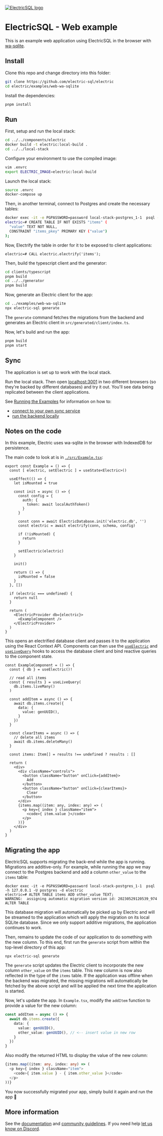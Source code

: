 <a href="https://electric-sql.com">
  <picture>
    <source media="(prefers-color-scheme: dark)"
        srcset="https://raw.githubusercontent.com/electric-sql/meta/main/identity/ElectricSQL-logo-light-trans.svg"
    />
    <source media="(prefers-color-scheme: light)"
        srcset="https://raw.githubusercontent.com/electric-sql/meta/main/identity/ElectricSQL-logo-black.svg"
    />
    <img alt="ElectricSQL logo"
        src="https://raw.githubusercontent.com/electric-sql/meta/main/identity/ElectricSQL-logo-black.svg"
    />
  </picture>
</a>

# ElectricSQL - Web example

This is an example web application using ElectricSQL in the browser with [wa-sqlite](https://github.com/rhashimoto/wa-sqlite).

## Install

Clone this repo and change directory into this folder:

```sh
git clone https://github.com/electric-sql/electric
cd electric/examples/web-wa-sqlite
```

Install the dependencies:

```sh
pnpm install
```

## Run

First, setup and run the local stack:

```sh
cd ../../components/electric
docker build -t electric:local-build .
cd ../../local-stack
```

Configure your environment to use the compiled image:

```sh
vim .envrc
export ELECTRIC_IMAGE=electric:local-build
```

Launch the local stack:

```sh
source .envrc
docker-compose up
```

Then, in another terminal, connect to Postgres and create the necessary tables:

```sh
docker exec -it -e PGPASSWORD=password local-stack-postgres_1-1  psql -h 127.0.0.1 -U postgres -d electric
electric=# CREATE TABLE IF NOT EXISTS "items" (
  "value" TEXT NOT NULL,
  CONSTRAINT "items_pkey" PRIMARY KEY ("value")
);
```

Now, Electrify the table in order for it to be exposed to client applications:

```
electric=# CALL electric.electrify('items');
```

Then, build the typescript client and the generator:

```sh
cd clients/typescript
pnpm build
cd ../../generator
pnpm build
```

Now, generate an Electric client for the app:

```sh
cd ../examples/web-wa-sqlite
npx electric-sql generate
```

The `generate` command fetches the migrations from the backend and generates an Electric client in `src/generated/client/index.ts`.

Now, let's build and run the app:

```sh
pnpm build
pnpm start
```

## Sync

The application is set up to work with the local stack.

Run the local stack.
Then open [localhost:3001](http://localhost:3001) in two different browsers (so they're backed by different databases) and try it out. You'll see data being replicated between the client applications.

See [Running the Examples](https://electric-sql.com/docs/overview/examples) for information on how to:

- [connect to your own sync service](https://electric-sql.com/docs/overview/examples#option-2--connect-to-your-own-sync-service)
- [run the backend locally](https://electric-sql.com/docs/overview/examples#option-3--run-the-backend-locally)

## Notes on the code

In this example, Electric uses wa-sqlite in the browser with IndexedDB for persistence.

The main code to look at is in [`./src/Example.tsx`](./src/Example.tsx):

```tsx
export const Example = () => {
  const [ electric, setElectric ] = useState<Electric>()

  useEffect(() => {
    let isMounted = true

    const init = async () => {
      const config = {
        auth: {
          token: await localAuthToken()
        }
      }

      const conn = await ElectricDatabase.init('electric.db', '')
      const electric = await electrify(conn, schema, config)

      if (!isMounted) {
        return
      }

      setElectric(electric)
    }

    init()

    return () => {
      isMounted = false
    }
  }, [])

  if (electric === undefined) {
    return null
  }

  return (
    <ElectricProvider db={electric}>
      <ExampleComponent />
    </ElectricProvider>
  )
}
```

This opens an electrified database client and passes it to the application using the React Context API. Components can then use the [`useElectric`](https://electric-sql.com/docs/integrations/frontend/react#useelectric) and [`useLiveQuery`](https://electric-sql.com/docs/integrations/frontend/react#uselivequery) hooks to access the database client and bind reactive queries to the component state.

```tsx
const ExampleComponent = () => {
  const { db } = useElectric()!

  // read all items
  const { results } = useLiveQuery(
    db.items.liveMany()
  )

  const addItem = async () => {
    await db.items.create({
      data: {
        value: genUUID(),
      }
    })
  }

  const clearItems = async () => {
    // delete all items
    await db.items.deleteMany()
  }

  const items: Item[] = results !== undefined ? results : []

  return (
    <div>
      <div className="controls">
        <button className="button" onClick={addItem}>
          Add
        </button>
        <button className="button" onClick={clearItems}>
          Clear
        </button>
      </div>
      {items.map((item: any, index: any) => (
        <p key={ index } className="item">
          <code>{ item.value }</code>
        </p>
      ))}
    </div>
  )
}
```

## Migrating the app

ElectricSQL supports migrating the back-end while the app is running.
Migrations are additive-only.
For example, while running the app we may connect to the Postgres backend and add a column `other_value` to the `items` table:

```shell
docker exec -it -e PGPASSWORD=password local-stack-postgres_1-1  psql -h 127.0.0.1 -U postgres -d electric
electric=# ALTER TABLE items ADD other_value TEXT;
WARNING:  assigning automatic migration version id: 20230529120539_974
ALTER TABLE
```

This database migration will automatically be picked up by Electric and will be streamed to the application
which will apply the migration on its local SQLite database.
Since we only support additive migrations, the application continues to work.

Then, remains to update the code of our application to do something with the new column.
To this end, first run the `generate` script from within the top-level directory of this app:

```shell
npx electric-sql generate
```

The `generate` script updates the Electric client to incorporate the new column `other_value` on the `items` table.
This new column is now also reflected in the type of the `items` table.
If the application was offline when the backend was migrated,
the missing migrations will automatically be fetched by the above script
and will be applied the next time the application is started.

Now, let's update the app. In `Example.tsx`, modify the `addItem` function to provide a value for the new column:

```typescript
const addItem = async () => {
  await db.items.create({
    data: {
      value: genUUID(),
      other_value: genUUID(), // <-- insert value in new row
    }
  })
}
```

Also modify the returned HTML to display the value of the new column:

```typescript jsx
{items.map((item: any, index: any) => (
  <p key={ index } className="item">
    <code>{ item.value } - { item.other_value }</code>
  </p>
))}
```

You now successfully migrated your app, simply build it again and run the app 🚀

## More information

See the [documentation](https://electric-sql.com/docs) and [community guidelines](https://github.com/electric-sql/meta). If you need help [let us know on Discord](https://discord.gg/B7kHGwDcbj).
